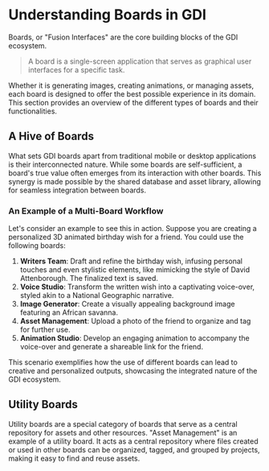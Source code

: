 # Understanding Boards in GDI

Boards, or "Fusion Interfaces" are the core building blocks of the GDI ecosystem.

> A board is a single-screen application that serves as graphical user interfaces for a specific task.

Whether it is generating images, creating animations, or managing assets, each board is designed to offer the best possible experience in its domain. This section provides an overview of the different types of boards and their functionalities.

## A Hive of Boards

What sets GDI boards apart from traditional mobile or desktop applications is their interconnected nature. While some boards are self-sufficient, a board's true value often emerges from its interaction with other boards. This synergy is made possible by the shared database and asset library, allowing for seamless integration between boards.

### An Example of a Multi-Board Workflow

Let's consider an example to see this in action. Suppose you are creating a personalized 3D animated birthday wish for a friend. You could use the following boards:

1. **Writers Team**: Draft and refine the birthday wish, infusing personal touches and even stylistic elements, like mimicking the style of David Attenborough. The finalized text is saved.
2. **Voice Studio**: Transform the written wish into a captivating voice-over, styled akin to a National Geographic narrative.
3. **Image Generator**: Create a visually appealing background image featuring an African savanna.
4. **Asset Management**: Upload a photo of the friend to organize and tag for further use.
5. **Animation Studio**: Develop an engaging animation to accompany the voice-over and generate a shareable link for the friend.

This scenario exemplifies how the use of different boards can lead to creative and personalized outputs, showcasing the integrated nature of the GDI ecosystem.

## Utility Boards

Utility boards are a special category of boards that serve as a central repository for assets and other resources. "Asset Management" is an example of a utility board. It acts as a central repository where files created or used in other boards can be organized, tagged, and grouped by projects, making it easy to find and reuse assets.
